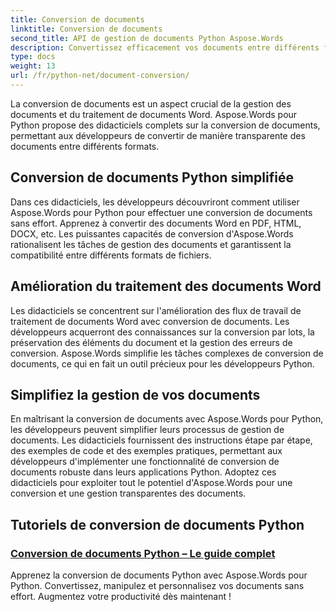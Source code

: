 ```yaml
---
title: Conversion de documents
linktitle: Conversion de documents
second_title: API de gestion de documents Python Aspose.Words
description: Convertissez efficacement vos documents entre différents formats avec Aspose.Words pour Python. Rationalisez le traitement des documents Word et simplifiez vos tâches de gestion de documents.
type: docs
weight: 13
url: /fr/python-net/document-conversion/
---
```


La conversion de documents est un aspect crucial de la gestion des documents et du traitement de documents Word. Aspose.Words pour Python propose des didacticiels complets sur la conversion de documents, permettant aux développeurs de convertir de manière transparente des documents entre différents formats.

## Conversion de documents Python simplifiée

Dans ces didacticiels, les développeurs découvriront comment utiliser Aspose.Words pour Python pour effectuer une conversion de documents sans effort. Apprenez à convertir des documents Word en PDF, HTML, DOCX, etc. Les puissantes capacités de conversion d'Aspose.Words rationalisent les tâches de gestion des documents et garantissent la compatibilité entre différents formats de fichiers.

## Amélioration du traitement des documents Word

Les didacticiels se concentrent sur l'amélioration des flux de travail de traitement de documents Word avec conversion de documents. Les développeurs acquerront des connaissances sur la conversion par lots, la préservation des éléments du document et la gestion des erreurs de conversion. Aspose.Words simplifie les tâches complexes de conversion de documents, ce qui en fait un outil précieux pour les développeurs Python.

## Simplifiez la gestion de vos documents

En maîtrisant la conversion de documents avec Aspose.Words pour Python, les développeurs peuvent simplifier leurs processus de gestion de documents. Les didacticiels fournissent des instructions étape par étape, des exemples de code et des exemples pratiques, permettant aux développeurs d'implémenter une fonctionnalité de conversion de documents robuste dans leurs applications Python. Adoptez ces didacticiels pour exploiter tout le potentiel d'Aspose.Words pour une conversion et une gestion transparentes des documents.

## Tutoriels de conversion de documents Python
### [Conversion de documents Python – Le guide complet](./python-document-conversion/)
Apprenez la conversion de documents Python avec Aspose.Words pour Python. Convertissez, manipulez et personnalisez vos documents sans effort. Augmentez votre productivité dès maintenant !